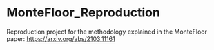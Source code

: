 # MonteFloor_Reproduction
Reproduction project for the methodology explained in the MonteFloor paper: https://arxiv.org/abs/2103.11161
